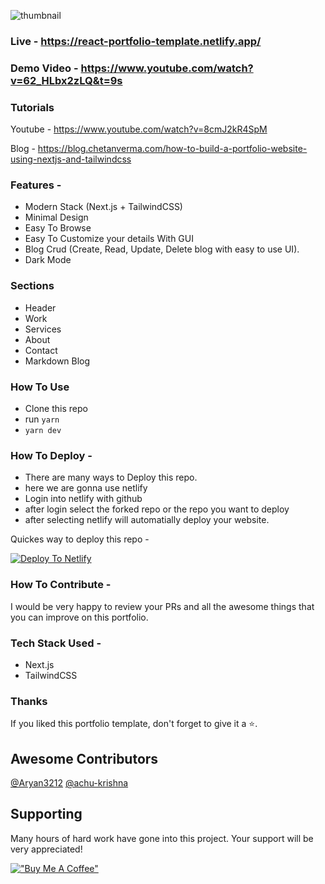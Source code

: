 ![thumbnail](https://user-images.githubusercontent.com/16558205/180779213-ea740975-3df1-460a-a964-0a623ee25872.png)

### Live - https://react-portfolio-template.netlify.app/

### Demo Video - https://www.youtube.com/watch?v=62_HLbx2zLQ&t=9s

### Tutorials

Youtube - https://www.youtube.com/watch?v=8cmJ2kR4SpM

Blog - https://blog.chetanverma.com/how-to-build-a-portfolio-website-using-nextjs-and-tailwindcss

### Features - 

- Modern Stack (Next.js + TailwindCSS)
- Minimal Design
- Easy To Browse
- Easy To Customize your details With GUI
- Blog Crud (Create, Read, Update, Delete blog with easy to use UI).
- Dark Mode


### Sections

- Header
- Work
- Services
- About
- Contact
- Markdown Blog


### How To Use

- Clone this repo
- run `yarn`
- `yarn dev`


### How To Deploy - 

- There are many ways to Deploy this repo.
- here we are gonna use netlify
- Login into netlify with github
- after login select the forked repo or the repo you want to deploy
- after selecting netlify will automatially deploy your website.

Quickes way to deploy this repo - 

[![Deploy To Netlify](https://www.netlify.com/img/deploy/button.svg)](https://app.netlify.com/start/deploy?repository=https://github.com/Lisadep/Portfolio-Lisadep)


### How To Contribute - 

I would be very happy to review your PRs and all the awesome things that you can improve on this portfolio.


### Tech Stack Used - 
- Next.js
- TailwindCSS


### Thanks

If you liked this portfolio template, don't forget to give it a ⭐.

## Awesome Contributors
[@Aryan3212](https://github.com/Aryan3212) [@achu-krishna](https://github.com/achu-krishna)

## Supporting
Many hours of hard work have gone into this project. Your support will be very appreciated!

[!["Buy Me A Coffee"](https://www.buymeacoffee.com/assets/img/custom_images/orange_img.png)](https://www.buymeacoffee.com/chetanverma)






